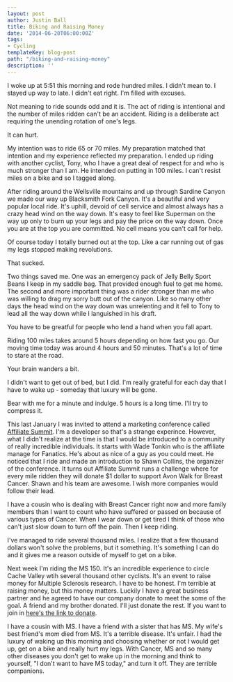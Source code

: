 ```yaml
---
layout: post
author: Justin Ball
title: Biking and Raising Money
date: '2014-06-20T06:00:00Z'
tags:
- Cycling
templateKey: blog-post
path: "/biking-and-raising-money"
description: ''
---
```


I woke up at 5:51 this morning and rode hundred miles. I didn't mean to. I stayed up way to late. I didn't eat right. I'm filled with excuses.

Not meaning to ride sounds odd and it is. The act of riding is intentional and the number of miles ridden can't be an accident. Riding is a deliberate act requiring
the unending rotation of one's legs.

It can hurt.

My intention was to ride 65 or 70 miles. My preparation matched that intention and my experience reflected my preparation. I ended up riding with another cyclist, Tony,
who I have a great deal of respect for and who is much stronger than I am. He intended on putting in 100 miles. I can't resist miles on a bike and so I tagged along.

After riding around the Wellsville mountains and up through Sardine Canyon we made our way up Blacksmith Fork Canyon. It's a beautiful and very popular local ride.
It's uphill, devoid of cell service and almost always has a crazy head wind on the way down. It's easy to feel like Superman on the way up only to burn up your legs
and pay the price on the way down. Once you are at the top you are committed. No cell means you can't call for help.

Of course today I totally burned out at the top. Like a car running out of gas my legs stopped making revolutions.

That sucked.

Two things saved me. One was an emergency pack of Jelly Belly Sport Beans I keep in my saddle bag. That provided enough fuel to get me home.
The second and more important thing was a rider stronger than me who was willing to drag my sorry butt out of the canyon. Like so many other days
the head wind on the way down was unrelenting and it fell to Tony to lead all the way down while I languished in his draft.


You have to be greatful for people who lend a hand when you fall apart.

Riding 100 miles takes around 5 hours depending on how fast you go. Our moving time today was around 4 hours and 50 minutes. That's a lot of time to stare at the road.

Your brain wanders a bit.

I didn't want to get out of bed, but I did. I'm really grateful for each day that I have to wake up - someday that luxury will be gone.

Bear with me for a minute and indulge. 5 hours is a long time. I'll try to compress it.

This last January I was invited to attend a marketing conference called <a href="http://www.affiliatesummit.com/">Affiliate Summit</a>. I'm a developer so that's a strange experince. However, what I didn't realize at the time
is that I would be introduced to a community of really incredible individuals. It starts with Wade Tonkin who is the affiliate manage for Fanatics. He's about
as nice of a guy as you could meet. He noticed that I ride and made an introduction to Shawn Collins, the organizer of the conference.
It turns out Affiliate Summit runs a challenge where for every mile ridden they will donate $1 dollar to support Avon Walk for Breast Cancer. Shawn and his team are awesome.
I wish more companies would follow their lead.

I have a cousin who is dealing with Breast Cancer right now and more family members than I want to count who have suffered or passed on because of various types of Cancer. When I wear
down or get tired I think of those who can't just slow down to turn off the pain. Then I keep riding.

I've managed to ride several thousand miles. I realize that a few thousand dollars won't solve the problems, but it something. It's something I can do and it gives me a reason
outside of myself to get on a bike.

Next week I'm riding the MS 150. It's an incredible experience to circle Cache Valley wtih several thousand other cyclists. It's an event to raise money for Multiple Sclerosis research.
I have to be honest. I'm terrible at raising money, but this money matters. Luckily I have a great business partner and he agreed to have our company donate to meet the some of the goal.
A friend and my brother donated. I'll just donate the rest.
If you want to join in <a href="http://main.nationalmssociety.org/site/TR?px=3808519&pg=personal&fr_id=22337&et=XK3FNo3ma7o2WYYkvXIDXQ">here's the link to donate</a>.

I have a cousin with MS. I have a friend with a sister that has MS. My wife's best friend's mom died from MS.
It's a terrible disease. It's unfair. I had the luxury of waking up this morning and choosing whether or not I would get up, get on a bike and really hurt my legs.
With Cancer, MS and so many other diseases you don't get to wake up in the morning and think to yourself, "I don't want to have MS today," and turn it off. They are terrible companions.


